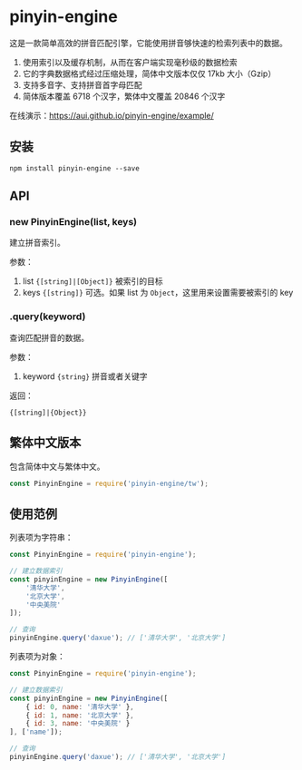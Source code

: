 # pinyin-engine

这是一款简单高效的拼音匹配引擎，它能使用拼音够快速的检索列表中的数据。

1. 使用索引以及缓存机制，从而在客户端实现毫秒级的数据检索
2. 它的字典数据格式经过压缩处理，简体中文版本仅仅 17kb 大小（Gzip）
3. 支持多音字、支持拼音首字母匹配
4. 简体版本覆盖 6718 个汉字，繁体中文覆盖 20846 个汉字

在线演示：<https://aui.github.io/pinyin-engine/example/>

## 安装

```shell
npm install pinyin-engine --save
```

## API

### new PinyinEngine(list, keys)

建立拼音索引。

参数：

1. list `{[string]|[Object]}` 被索引的目标
2. keys `{[string]}` 可选。如果 list 为 `Object`，这里用来设置需要被索引的 key

### .query(keyword)

查询匹配拼音的数据。

参数：

1. keyword `{string}` 拼音或者关键字

返回：

`{[string]|{Object}}`

## 繁体中文版本

包含简体中文与繁体中文。

```js
const PinyinEngine = require('pinyin-engine/tw');
```

## 使用范例

列表项为字符串：

```js
const PinyinEngine = require('pinyin-engine');

// 建立数据索引
const pinyinEngine = new PinyinEngine([
    '清华大学',
    '北京大学',
    '中央美院'
]);

// 查询
pinyinEngine.query('daxue'); // ['清华大学', '北京大学']
```

列表项为对象：

```js
const PinyinEngine = require('pinyin-engine');

// 建立数据索引
const pinyinEngine = new PinyinEngine([
    { id: 0, name: '清华大学' },
    { id: 1, name: '北京大学' },
    { id: 3, name: '中央美院' }
], ['name']);

// 查询
pinyinEngine.query('daxue'); // ['清华大学', '北京大学']
```
